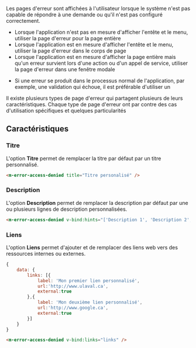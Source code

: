 Les pages d'erreur sont affichées à l'utilisateur lorsque le système n'est pas capable de répondre à une demande ou qu'il n'est pas configuré correctement.

<modul-do>
    <ul>
        <li>Lorsque l'application n'est pas en mesure d'afficher l'entête et le menu, utiliser la page d'erreur pour la page entière</li>
        <li>Lorsque l'application est en mesure d'afficher l'entête et le menu, utiliser la page d'erreur dans le corps de page</li>
        <li>Lorsque l'application est en mesure d'afficher la page entière mais qu'un erreur survient lors d'une action ou d'un appel de service, utiliser la page d'erreur dans une fenêtre modale</li>
    </ul>
</modul-do>

<modul-dont>
    <ul>
        <li>Si une erreur se produit dans le processus normal de l'application, par exemple, une validation qui échoue, il est préférable d'utiliser un <modul-go url="message" /></li>
    </ul>
</modul-dont>

Il existe plusieurs types de page d'erreur qui partagent plusieurs de leurs caractéristiques. Chaque type de page d'erreur ont par contre des cas d'utilisation spécifiques et quelques particularités

## Caractéristiques
### Titre
L'option **Titre** permet de remplacer la titre par défaut par un titre personnalisé.

<modul-demo>

```html
<m-error-access-denied title="Titre personalisé" />

```

</modul-demo>

### Description
L'option **Description** permet de remplacer la description par défaut par une ou plusieurs lignes de description personnalisées.

<modul-demo>

```html
<m-error-access-denied v-bind:hints="['Description 1', 'Description 2', 'Description 3']" />

```

</modul-demo>


### Liens
L'option **Liens** permet d'ajouter et de remplacer des liens web vers des ressources internes ou externes.

<modul-demo>

```javascript
{
    data: {
        links: [{
            label: 'Mon premier lien personnalisé',
            url:'http://www.ulaval.ca',
            external:true
        },{
            label: 'Mon deuxième lien personnalisé',
            url:'http://www.google.ca',
            external:true
        }]
    }
}
```

```html
<m-error-access-denied v-bind:links="links" />

```

</modul-demo>
